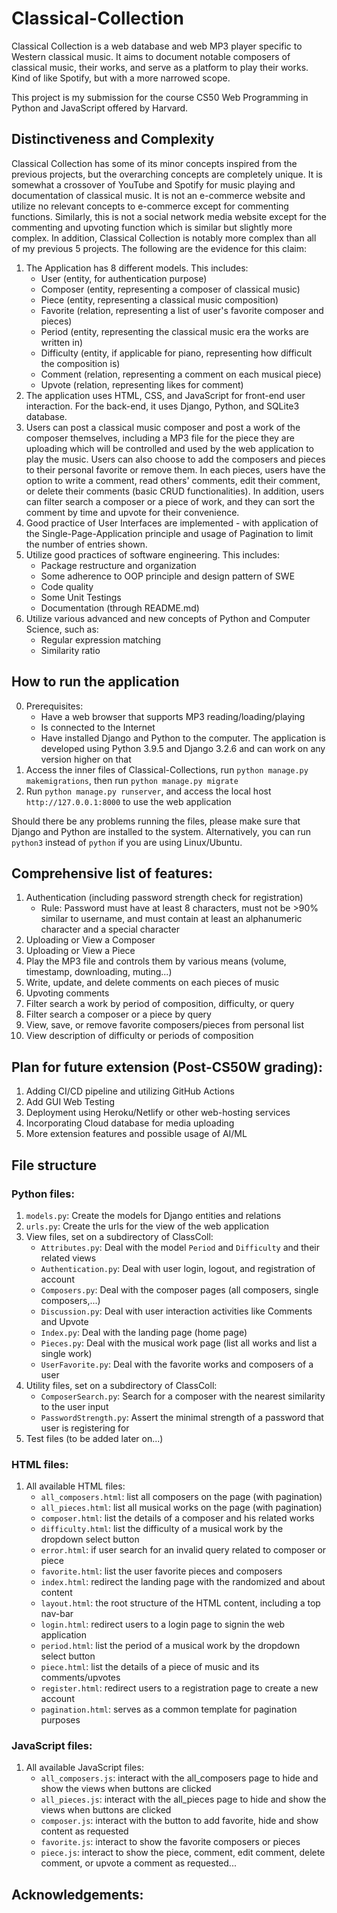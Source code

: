 # Classical-Collection

Classical Collection is a web database and web MP3 player specific to Western classical music. It aims to document notable composers of classical music, their works,
and serve as a platform to play their works. Kind of like Spotify, but with a more narrowed scope.


This project is my submission for the course CS50 Web Programming in Python and JavaScript offered by Harvard.

## Distinctiveness and Complexity
Classical Collection has some of its minor concepts inspired from the previous projects, but the overarching concepts are completely unique. It is somewhat a crossover of
YouTube and Spotify for music playing and documentation of classical music. It is not an e-commerce website and utilize no relevant concepts to e-commerce except for commenting functions. Similarly, this is not a social network media website except for the commenting and upvoting function which is similar but slightly more complex.
In addition, Classical Collection is notably more complex than all of my previous 5 projects. The following are the evidence for this claim:


1. The Application has 8 different models. This includes:
    - User (entity, for authentication purpose)
    - Composer (entity, representing a composer of classical music)
    - Piece (entity, representing a classical music composition)
    - Favorite (relation, representing a list of user's favorite composer and pieces)
    - Period (entity, representing the classical music era the works are written in)
    - Difficulty (entity, if applicable for piano, representing how difficult the composition is)
    - Comment (relation, representing a comment on each musical piece)
    - Upvote (relation, representing likes for comment)
2. The application uses HTML, CSS, and JavaScript for front-end user interaction. For the back-end, it uses Django, Python, and SQLite3 database.
3. Users can post a classical music composer and post a work of the composer themselves, including a MP3 file for the piece they are uploading which will be controlled
and used by the web application to play the music. Users can also choose to add the composers and pieces to their personal favorite or remove them. In each pieces, users
have the option to write a comment, read others' comments, edit their comment, or delete their comments (basic CRUD functionalities). In addition, users can filter search
a composer or a piece of work, and they can sort the comment by time and upvote for their convenience.
4. Good practice of User Interfaces are implemented - with application of the Single-Page-Application principle and usage of Pagination to limit the number of entries shown.
5. Utilize good practices of software engineering. This includes:
    - Package restructure and organization
    - Some adherence to OOP principle and design pattern of SWE
    - Code quality
    - Some Unit Testings
    - Documentation (through README.md)
6. Utilize various advanced and new concepts of Python and Computer Science, such as:
    - Regular expression matching
    - Similarity ratio

## How to run the application
0. Prerequisites:
    - Have a web browser that supports MP3 reading/loading/playing
    - Is connected to the Internet
    - Have installed Django and Python to the computer. The application is developed using Python 3.9.5 and Django 3.2.6 and can work on any version higher on that
1. Access the inner files of Classical-Collections, run `python manage.py makemigrations`, then run `python manage.py migrate`
2. Run `python manage.py runserver`, and access the local host `http://127.0.0.1:8000` to use the web application

Should there be any problems running the files, please make sure that Django and Python are installed to the system. Alternatively, you can run `python3` instead of `python` if you are using Linux/Ubuntu.

## Comprehensive list of features:
1. Authentication (including password strength check for registration)
    * Rule: Password must have at least 8 characters, must not be >90% similar to username, and must contain at least an alphanumeric character and a special character
2. Uploading or View a Composer
3. Uploading or View a Piece
4. Play the MP3 file and controls them by various means (volume, timestamp, downloading, muting...)
5. Write, update, and delete comments on each pieces of music
6. Upvoting comments
7. Filter search a work by period of composition, difficulty, or query
8. Filter search a composer or a piece by query
9. View, save, or remove favorite composers/pieces from personal list
10. View description of difficulty or periods of composition

## Plan for future extension (Post-CS50W grading):
1. Adding CI/CD pipeline and utilizing GitHub Actions
2. Add GUI Web Testing
3. Deployment using Heroku/Netlify or other web-hosting services
4. Incorporating Cloud database for media uploading
5. More extension features and possible usage of AI/ML

## File structure

### Python files:
1. `models.py`: Create the models for Django entities and relations
2. `urls.py`: Create the urls for the view of the web application
3. View files, set on a subdirectory of ClassColl:
    - `Attributes.py`: Deal with the model `Period` and `Difficulty` and their related views
    - `Authentication.py`: Deal with user login, logout, and registration of account
    - `Composers.py`: Deal with the composer pages (all composers, single composers,...)
    - `Discussion.py`: Deal with user interaction activities like Comments and Upvote
    - `Index.py`: Deal with the landing page (home page)
    - `Pieces.py`: Deal with the musical work page (list all works and list a single work)
    - `UserFavorite.py`: Deal with the favorite works and composers of a user
4. Utility files, set on a subdirectory of ClassColl:
    - `ComposerSearch.py`: Search for a composer with the nearest similarity to the user input
    - `PasswordStrength.py`: Assert the minimal strength of a password that user is registering for
5. Test files (to be added later on...)

### HTML files:
1. All available HTML files:
    - `all_composers.html`: list all composers on the page (with pagination)
    - `all_pieces.html`: list all musical works on the page (with pagination)
    - `composer.html`: list the details of a composer and his related works
    - `difficulty.html`: list the difficulty of a musical work by the dropdown select button
    - `error.html`: if user search for an invalid query related to composer or piece
    - `favorite.html`: list the user favorite pieces and composers
    - `index.html`: redirect the landing page with the randomized and about content
    - `layout.html`: the root structure of the HTML content, including a top nav-bar
    - `login.html`: redirect users to a login page to signin the web application
    - `period.html`: list the period of a musical work by the dropdown select button
    - `piece.html`: list the details of a piece of music and its comments/upvotes
    - `register.html`: redirect users to a registration page to create a new account
    - `pagination.html`: serves as a common template for pagination purposes

### JavaScript files:
1. All available JavaScript files:
    - `all_composers.js`: interact with the all_composers page to hide and show the views when buttons are clicked
    - `all_pieces.js`: interact with the all_pieces page to hide and show the views when buttons are clicked
    - `composer.js`: interact with the button to add favorite, hide and show content as requested
    - `favorite.js`: interact to show the favorite composers or pieces
    - `piece.js`: interact to show the piece, comment, edit comment, delete comment, or upvote a comment as requested...

## Acknowledgements: